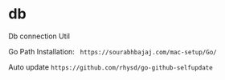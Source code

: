 # db
Db connection Util

Go Path Installation:
` https://sourabhbajaj.com/mac-setup/Go/`

Auto update
`https://github.com/rhysd/go-github-selfupdate`